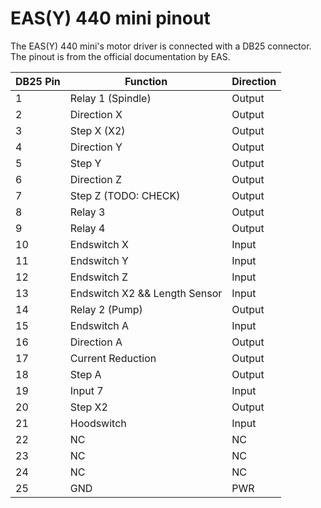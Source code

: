 # EAS(Y) 440 mini pinout

The EAS(Y) 440 mini's motor driver is connected with a DB25 connector.
The pinout is from the official documentation by EAS.

DB25 Pin | Function | Direction
------------ | ------------- | ------
1   | Relay 1 (Spindle)     | Output
2   | Direction X           | Output
3   | Step X (X2)           | Output
4   | Direction Y           | Output
5   | Step Y                | Output
6   | Direction Z           | Output
7   | Step Z (TODO: CHECK)  | Output
8   | Relay 3               | Output
9   | Relay 4               | Output
10  | Endswitch X           | Input
11  | Endswitch Y           | Input
12  | Endswitch Z           | Input
13  | Endswitch X2 && Length Sensor | Input
14  | Relay 2 (Pump)        | Output
15  | Endswitch A           | Input
16  | Direction A           | Output
17  | Current Reduction     | Output
18  | Step A                | Output
19  | Input 7               | Input
20  | Step X2               | Output
21  | Hoodswitch            | Input
22  | NC                    | NC
23  | NC                    | NC
24  | NC                    | NC
25  | GND                   | PWR
